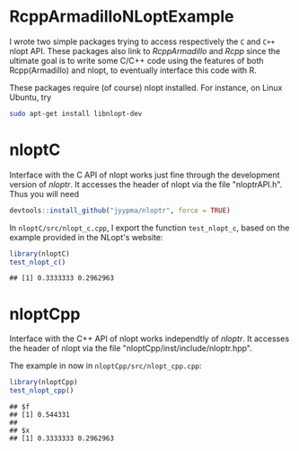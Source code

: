 

# RcppArmadilloNLoptExample

I wrote two simple packages trying to access respectively the `C` and `C++` nlopt API. These packages also link to *RcppArmadillo* and *Rcpp* since the ultimate goal is to write some C/C++ code using the features of both Rcpp(Armadillo) and nlopt, to eventually interface this code with R.

These packages require (of course) nlopt installed. For instance, on Linux Ubuntu, try 


```bash
sudo apt-get install libnlopt-dev
```

# nloptC


Interface with the C API of nlopt works just fine through the development version of *nloptr*. It accesses the header of nlopt via the file "nloptrAPI.h". Thus you will need


```r
devtools::install_github("jyypma/nloptr", force = TRUE)
```

In `nloptC/src/nlopt_c.cpp`, I export the function  `test_nlopt_c`, based on the example provided in the NLopt's website:


```r
library(nloptC)
test_nlopt_c()
```

```
## [1] 0.3333333 0.2962963
```

# nloptCpp

Interface with the C++ API of nlopt works independtly of *nloptr*. It accesses the header of nlopt via the file "nloptCpp/inst/include/nloptr.hpp".

The example in now in `nloptCpp/src/nlopt_cpp.cpp`:


```r
library(nloptCpp)
test_nlopt_cpp()
```

```
## $f
## [1] 0.544331
## 
## $x
## [1] 0.3333333 0.2962963
```

